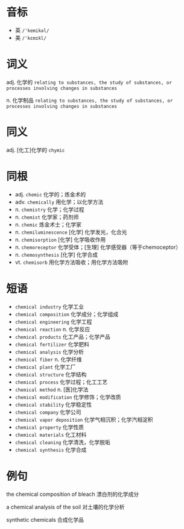 # 音标

- 英 `/'kemikəl/`
- 美 `/'kɛmɪkl/`

# 词义

adj. 化学的
`relating to substances, the study of substances, or processes involving changes in substances`

n. 化学制品
`relating to substances, the study of substances, or processes involving changes in substances`

# 同义

adj. [化工]化学的
`chymic`

# 同根

- adj. `chemic` 化学的；炼金术的
- adv. `chemically` 用化学；以化学方法
- n. `chemistry` 化学；化学过程
- n. `chemist` 化学家；药剂师
- n. `chemic` 炼金术士；化学家
- n. `chemiluminescence` [化学] 化学发光，化合光
- n. `chemisorption` [化学] 化学吸收作用
- n. `chemoreceptor` 化学受体；[生理] 化学感受器（等于chemoceptor）
- n. `chemosynthesis` [化学] 化学合成
- vt. `chemisorb` 用化学方法吸收；用化学方法吸附

# 短语

- `chemical industry` 化学工业
- `chemical composition` 化学成分；化学组成
- `chemical engineering` 化学工程
- `chemical reaction` n. 化学反应
- `chemical products` 化工产品；化学产品
- `chemical fertilizer` 化学肥料
- `chemical analysis` 化学分析
- `chemical fiber` n. 化学纤维
- `chemical plant` 化学工厂
- `chemical structure` 化学结构
- `chemical process` 化学过程；化工工艺
- `chemical method` n. [医]化学法
- `chemical modification` 化学修饰；化学改质
- `chemical stability` 化学稳定性
- `chemical company` 化学公司
- `chemical vapor deposition` 化学气相沉积；化学汽相淀积
- `chemical property` 化学性质
- `chemical materials` 化工材料
- `chemical cleaning` 化学清洗，化学脱垢
- `chemical synthesis` 化学合成

# 例句

the chemical composition of bleach
漂白剂的化学成分

a chemical analysis of the soil
对土壤的化学分析

synthetic chemicals
合成化学品


